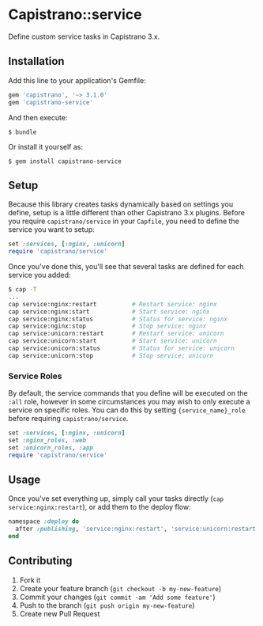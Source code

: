 # Capistrano::service

Define custom service tasks in Capistrano 3.x.

## Installation

Add this line to your application's Gemfile:

```ruby
gem 'capistrano', '~> 3.1.0'
gem 'capistrano-service'
```

And then execute:

    $ bundle

Or install it yourself as:

    $ gem install capistrano-service

## Setup

Because this library creates tasks dynamically based on settings you define, setup is a little different than other Capistrano 3.x plugins. Before you require `capistrano/service` in your `Capfile`, you need to define the service you want to setup:

``` ruby
set :services, [:nginx, :unicorn]
require 'capistrano/service'
```

Once you've done this, you'll see that several tasks are defined for each service you added:

``` bash
$ cap -T
...
cap service:nginx:restart          # Restart service: nginx
cap service:nginx:start            # Start service: nginx
cap service:nginx:status           # Status for service: nginx
cap service:nginx:stop             # Stop service: nginx
cap service:unicorn:restart        # Restart service: unicorn
cap service:unicorn:start          # Start service: unicorn
cap service:unicorn:status         # Status for service: unicorn
cap service:unicorn:stop           # Stop service: unicorn
```

### Service Roles

By default, the service commands that you define will be executed on the `:all` role, however in some circumstances you may wish to only execute a service on specific roles.  You can do this by setting `{service_name}_role` before requiring `capistrano/service`.

``` ruby
set :services, [:nginx, :unicorn]
set :nginx_roles, :web
set :unicorn_roles, :app
require 'capistrano/service'
```

## Usage

Once you've set everything up, simply call your tasks directly (`cap service:nginx:restart`), or add them to the deploy flow:

``` ruby
namespace :deploy do
  after :publishing, 'service:nginx:restart', 'service:unicorn:restart'
end
```

## Contributing

1. Fork it
2. Create your feature branch (`git checkout -b my-new-feature`)
3. Commit your changes (`git commit -am 'Add some feature'`)
4. Push to the branch (`git push origin my-new-feature`)
5. Create new Pull Request
